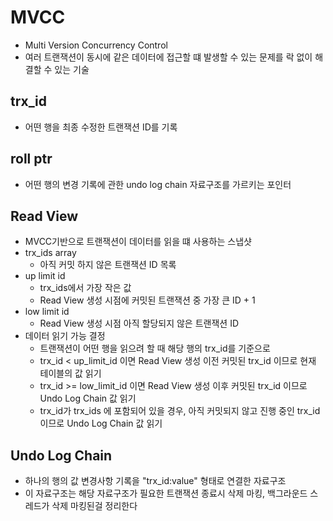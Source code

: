 # MVCC
- Multi Version Concurrency Control
- 여러 트랜잭션이 동시에 같은 데이터에 접근할 떄 발생할 수 있는 문제를 락 없이 해결할 수 있는 기술

## trx_id
- 어떤 행을 최종 수정한 트랜잭션 ID를 기록

## roll ptr
- 어떤 행의 변경 기록에 관한 undo log chain 자료구조를 가르키는 포인터

## Read View
- MVCC기반으로 트랜잭션이 데이터를 읽을 떄 사용하는 스냅샷
- trx_ids array
  - 아직 커밋 하지 않은 트랜잭션 ID 목록
- up limit id
  - trx_ids에서 가장 작은 값
  - Read View 생성 시점에 커밋된 트랜잭션 중 가장 큰 ID + 1
- low limit id
  - Read View 생성 시점 아직 할당되지 않은 트랜잭션 ID
- 데이터 읽기 가능 결정
  - 트랜잭션이 어떤 행을 읽으려 할 때 해당 행의 trx_id를 기준으로
  - trx_id < up_limit_id 이면 Read View 생성 이전 커밋된 trx_id 이므로 현재 테이블의 값 읽기
  - trx_id >= low_limit_id 이면 Read View 생성 이후 커밋된 trx_id 이므로 Undo Log Chain 값 읽기
  - trx_id가 trx_ids 에 포함되어 있을 경우, 아직 커밋되지 않고 진행 중인 trx_id 이므로 Undo Log Chain 값 읽기

## Undo Log Chain
- 하나의 행의 값 변경사항 기록을 "trx_id:value" 형태로 연결한 자료구조
- 이 자료구조는 해당 자료구조가 필요한 트랜잭션 종료시 삭제 마킹, 백그라운드 스레드가 삭제 마킹된걸 정리한다